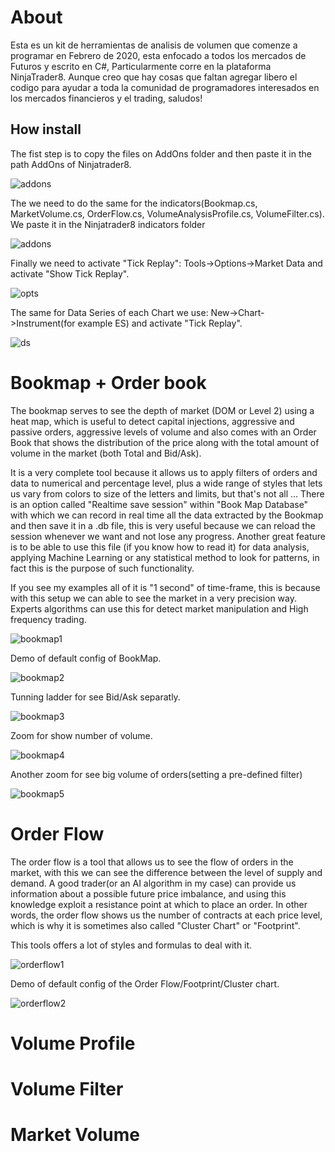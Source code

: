 <h1>About</h1>
Esta es un kit de herramientas de analisis de volumen que comenze a programar en Febrero de 2020, esta enfocado a todos los mercados de Futuros y escrito en C#, Particularmente corre en la plataforma NinjaTrader8. Aunque creo que hay cosas que faltan agregar libero el codigo para ayudar a toda la comunidad de programadores interesados en los mercados financieros y el trading, saludos!
<br/>

<h2>How install</h2>
The fist step is to copy the files on AddOns folder and then paste it in the path AddOns of Ninjatrader8.

![addons](/how_install/addons.png)

The we need to do the same for the indicators(Bookmap.cs, MarketVolume.cs, OrderFlow.cs, VolumeAnalysisProfile.cs, VolumeFilter.cs). We paste it in the Ninjatrader8 indicators folder

![addons](/how_install/indicators.png)

Finally we need to activate "Tick Replay": Tools->Options->Market Data and activate "Show Tick Replay".

![opts](/how_install/tick_replay_enabled.png)

The same for Data Series of each Chart we use: New->Chart->Instrument(for example ES) and activate "Tick Replay".

![ds](/how_install/tick_replay_data_series.png)

<h1>Bookmap + Order book</h1>
The bookmap serves to see the depth of market (DOM or Level 2) using a heat map, which is useful to detect capital injections, aggressive and passive orders, aggressive levels of volume and also comes with an Order Book that shows the distribution of the price along with the total amount of volume in the market (both Total and Bid/Ask).

It is a very complete tool because it allows us to apply filters of orders and data to numerical and percentage level, plus a wide range of styles that lets us vary from colors to size of the letters and limits, but that's not all ... There is an option called "Realtime save session" within "Book Map Database" with which we can record in real time all the data extracted by the Bookmap and then save it in a .db file, this is very useful because we can reload the session whenever we want and not lose any progress. Another great feature is to be able to use this file (if you know how to read it) for data analysis, applying Machine Learning or any statistical method to look for patterns, in fact this is the purpose of such functionality.

If you see my examples all of it is "1 second" of time-frame, this is because with this setup we can able to see the market in a very precision way. Experts algorithms can use this for detect market manipulation and High frequency trading.

![bookmap1](/book_map_imgs/setup.png)

Demo of default config of BookMap.

![bookmap2](/book_map_imgs/zoom.png)

Tunning ladder for see Bid/Ask separatly.

![bookmap3](/book_map_imgs/3_delta_and_total.png)

Zoom for show number of volume.

![bookmap4](/book_map_imgs/4_delta_and_total.png)

Another zoom for see big volume of orders(setting a pre-defined filter)

![bookmap5](/book_map_imgs/2_bid_and_ask.png)

<h1>Order Flow</h1>
The order flow is a tool that allows us to see the flow of orders in the market, with this we can see the difference between
the level of supply and demand. A good trader(or an AI algorithm in my case) can provide us information about a possible future price imbalance, and using this knowledge exploit a resistance point at which to place an order.
In other words, the order flow shows us the number of contracts at each price level, which is why it is sometimes also called "Cluster Chart" or "Footprint".

This tools offers a lot of styles and formulas to deal with it.

![orderflow1](/order_flow_imgs/setup.png)

Demo of default config of the Order Flow/Footprint/Cluster chart.

![orderflow2](/order_flow_imgs/bidask_volume_poc_poi.png)

<h1>Volume Profile</h1>

<h1>Volume Filter</h1>

<h1>Market Volume</h1>
